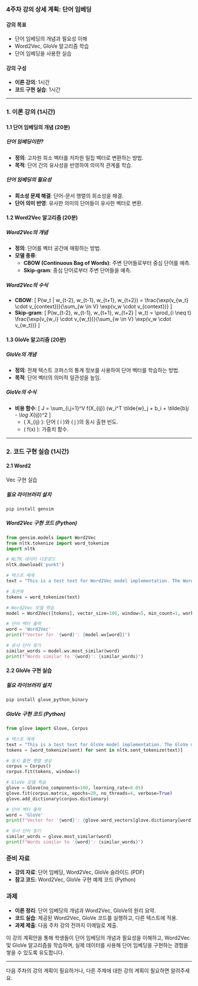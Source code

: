 ### 4주차 강의 상세 계획: 단어 임베딩

#### 강의 목표
- 단어 임베딩의 개념과 필요성 이해
- Word2Vec, GloVe 알고리즘 학습
- 단어 임베딩을 사용한 실습

#### 강의 구성
- **이론 강의**: 1시간
- **코드 구현 실습**: 1시간

---

### 1. 이론 강의 (1시간)

#### 1.1 단어 임베딩의 개념 (20분)

##### 단어 임베딩이란?
- **정의**: 고차원 희소 벡터를 저차원 밀집 벡터로 변환하는 방법.
- **목적**: 단어 간의 유사성을 반영하여 의미적 관계를 학습.

##### 단어 임베딩의 필요성
- **희소성 문제 해결**: 단어-문서 행렬의 희소성을 해결.
- **단어 의미 반영**: 유사한 의미의 단어들이 유사한 벡터로 변환.

#### 1.2 Word2Vec 알고리즘 (20분)

##### Word2Vec의 개념
- **정의**: 단어를 벡터 공간에 매핑하는 방법.
- **모델 종류**:
  - **CBOW (Continuous Bag of Words)**: 주변 단어들로부터 중심 단어를 예측.
  - **Skip-gram**: 중심 단어로부터 주변 단어들을 예측.

##### Word2Vec의 수식
- **CBOW**:
  \[
  P(w_t | w_{t-2}, w_{t-1}, w_{t+1}, w_{t+2}) = \frac{\exp(v_{w_t} \cdot v_{context})}{\sum_{w \in V} \exp(v_w \cdot v_{context})}
  \]
- **Skip-gram**:
  \[
  P(w_{t-2}, w_{t-1}, w_{t+1}, w_{t+2} | w_t) = \prod_{i \neq t} \frac{\exp(v_{w_i} \cdot v_{w_t})}{\sum_{w \in V} \exp(v_w \cdot v_{w_t})}
  \]

#### 1.3 GloVe 알고리즘 (20분)

##### GloVe의 개념
- **정의**: 전체 텍스트 코퍼스의 통계 정보를 사용하여 단어 벡터를 학습하는 방법.
- **목적**: 단어 벡터의 의미적 일관성을 높임.

##### GloVe의 수식
- **비용 함수**:
  \[
  J = \sum_{i,j=1}^V f(X_{ij}) (w_i^T \tilde{w}_j + b_i + \tilde{b}_j - \log X_{ij})^2
  \]
  - \( X_{ij} \): 단어 \( i \)와 \( j \)의 동시 출현 빈도.
  - \( f(x) \): 가중치 함수.

---

### 2. 코드 구현 실습 (1시간)

#### 2.1 Word2

Vec 구현 실습

##### 필요 라이브러리 설치
```bash
pip install gensim
```

##### Word2Vec 구현 코드 (Python)
```python
from gensim.models import Word2Vec
from nltk.tokenize import word_tokenize
import nltk

# NLTK 데이터 다운로드
nltk.download('punkt')

# 텍스트 예제
text = "This is a test text for Word2Vec model implementation. The Word2Vec model predicts the word vectors."

# 토큰화
tokens = word_tokenize(text)

# Word2Vec 모델 학습
model = Word2Vec([tokens], vector_size=100, window=5, min_count=1, workers=4)

# 단어 벡터 출력
word = 'Word2Vec'
print(f"Vector for '{word}': {model.wv[word]}")

# 유사 단어 찾기
similar_words = model.wv.most_similar(word)
print(f"Words similar to '{word}': {similar_words}")
```

#### 2.2 GloVe 구현 실습

##### 필요 라이브러리 설치
```bash
pip install glove_python_binary
```

##### GloVe 구현 코드 (Python)
```python
from glove import Glove, Corpus

# 텍스트 예제
text = "This is a test text for GloVe model implementation. The GloVe model predicts the word vectors."
tokens = [word_tokenize(sent) for sent in nltk.sent_tokenize(text)]

# 동시 출현 행렬 생성
corpus = Corpus()
corpus.fit(tokens, window=5)

# GloVe 모델 학습
glove = Glove(no_components=100, learning_rate=0.05)
glove.fit(corpus.matrix, epochs=20, no_threads=4, verbose=True)
glove.add_dictionary(corpus.dictionary)

# 단어 벡터 출력
word = 'GloVe'
print(f"Vector for '{word}': {glove.word_vectors[glove.dictionary[word]]}")

# 유사 단어 찾기
similar_words = glove.most_similar(word)
print(f"Words similar to '{word}': {similar_words}")
```

### 준비 자료
- **강의 자료**: 단어 임베딩, Word2Vec, GloVe 슬라이드 (PDF)
- **참고 코드**: Word2Vec, GloVe 구현 예제 코드 (Python)

### 과제
- **이론 정리**: 단어 임베딩의 개념과 Word2Vec, GloVe의 원리 요약.
- **코드 실습**: 제공된 Word2Vec, GloVe 코드를 실행하고, 다른 텍스트에 적용.
- **과제 제출**: 다음 주차 강의 전까지 이메일로 제출.

이 강의 계획안을 통해 학생들이 단어 임베딩의 개념과 필요성을 이해하고, Word2Vec 및 GloVe 알고리즘을 학습하며, 실제 데이터를 사용해 단어 임베딩을 구현하는 경험을 쌓을 수 있도록 유도합니다.

---

다음 주차의 강의 계획이 필요하거나, 다른 주제에 대한 강의 계획이 필요하면 알려주세요.